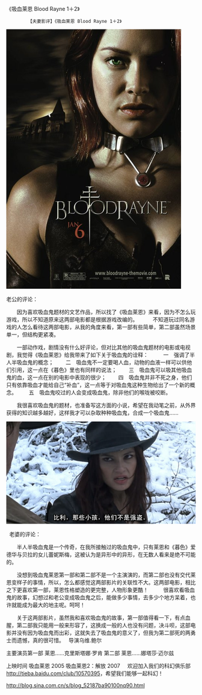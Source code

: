 《吸血莱恩 Blood Rayne 1＋2》

			【夫妻影评】《吸血莱恩 Blood Rayne 1＋2》

![](./img/52187ba9te05043bdc87a&690.jpg)


老公的评论：
 

　　因为喜欢吸血鬼题材的文艺作品，所以找了《吸血莱恩》来看，因为不怎么玩游戏，所以不知道原来这两部电影都是根据游戏改编的。
 
　　不知道玩过同名游戏的人怎么看待这两部电影，从我的角度来看，第一部有些简单，第二部虽然场景单一，但结构更紧凑。
 

　　一部动作戏，剧情没有什么好评论，但对比其他的吸血鬼题材的电影或电视剧，我觉得《吸血莱恩》给我带来了如下关于吸血鬼的诠释：
 
　　一　强调了半人半吸血鬼的概念；
　　二　吸血鬼不一定要喝人血，动物的血液一样可以供他们引用，这一点在《暮色》里也有同样的说法；
　　三　吸血鬼可以吸其他吸血鬼的血，这一点在别的电影中表现的很少；
　　四　吸血鬼并非不死之身，他们只有依靠吸血才能给自己“补血”，这一点等于对吸血鬼这种生物给出了一个新的概念。
　　五　吸血鬼咬过的人会变成吸血鬼，除非他们的喉咙被咬断。
 

　　我很喜欢吸血鬼的题材，也准备写这方面的小说，希望在我动笔之前，从外界获得的知识越多越好，这样我才可以杂取种种吸血鬼，合成一个吸血鬼……
 

![](./img/52187ba9t9a1a0997ac53&690.jpg)


 
老婆的评论：
 

　　半人半吸血鬼是一个传奇，在我所接触过的吸血鬼中，只有莱恩和《暮色》爱德华与贝拉的女儿蕾妮斯梅，这被认为是异形中的异形，在无数人看来是绝不可能的。
 

　　没想到吸血鬼莱恩第一部和第二部不是一个主演演的，而第二部也没有交代莱恩变样子的事情，所以，怎么都感觉这两部影片的关联性不大。这两部电影，相比之下更喜欢第一部，莱恩性格塑造的更完整，人物形象更酷！
 
　　很喜欢看吸血鬼的故事，幻想过和老公变成吸血鬼之后，能做多少事情，去多少个地方呆着，也许就能成为最大的地主呢。呵呵！
 

　　关于这两部影片，虽然我和喜欢吸血鬼的故事，第一部值得看一下，有点血腥，第二部我只能用一般来形容了，这换成一般的人也没有问题，决斗呗，这部电影并没有因为吸血鬼而出彩，这就失去了吸血鬼的意义了，但我为第二部死的两勇士而遗憾，真的很可惜。
 
导演乌维.鲍尔

主要演员第一部
莱恩……克里斯塔娜·罗肯
第二部
莱恩……娜塔莎·迈尔兹

上映时间
吸血莱恩 2005
吸血莱恩2：解放 2007
 
 
欢迎加入我们的科幻俱乐部 <a href="http://tieba.baidu.com/club/10570395">http://tieba.baidu.com/club/10570395</a>，希望我们能够一起科幻！							
		
http://blog.sina.com.cn/s/blog_52187ba90100nq90.html
